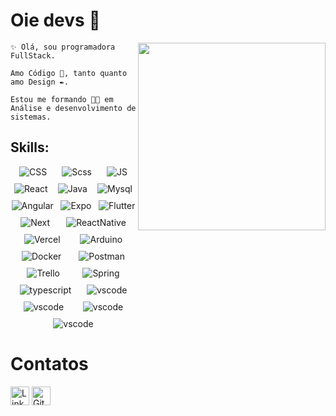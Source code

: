 # Oie devs 👋
<div align="left">
    <img src="https://github.com/Espinoza9/Espinoza9/assets/92704684/3d010d56-724b-40d1-ac93-47b7c67eb257" width="300" align="right">
    
    ✨ Olá, sou programadora FullStack.
    
    Amo Código 🐍, tanto quanto amo Design ✒️.
    
    Estou me formando 👨‍🎓 em Análise e desenvolvimento de sistemas.
</div>

## Skills:
<div   style="display: flex; flex-wrap: wrap; justify-content: space-evenly; gap: 10px; align-items: center;>

  <img align="center" alt="HMTL" src="https://img.shields.io/badge/HTML5-E34F26?style=for-the-badge&logo=html5&logoColor=white  "/>
  <img align="center" alt="CSS" src="https://img.shields.io/badge/CSS3-1572B6?style=for-the-badge&logo=css3&logoColor=white"/>
  <img align="center" alt="Scss" src="https://img.shields.io/badge/SASS-hotpink.svg?style=for-the-badge&logo=SASS&logoColor=white"/>
  <img align="center" alt="JS" src="https://img.shields.io/badge/JavaScript-F7DF1E?style=for-the-badge&logo=javascript&logoColor=black "/>
  <img align="center" alt="React" src="https://img.shields.io/badge/React-20232A?style=for-the-badge&logo=react&logoColor=61DAFB"/>
  <img align="center" alt="Java" src="https://img.shields.io/badge/Java-ED8B00?style=for-the-badge&logo=java&logoColor=white"/>
  <img align="center" alt="Mysql" src="https://img.shields.io/badge/mysql-%2300f.svg?style=for-the-badge&logo=mysql&logoColor=white"/>
  <img align="center" alt="Angular" src="https://img.shields.io/badge/angular-%23DD0031.svg?style=for-the-badge&logo=angular&logoColor=white"/>
  <img align="center" alt="Expo" src="https://img.shields.io/badge/expo-1C1E24?style=for-the-badge&logo=expo&logoColor=#D04A37"/>
  <img align="center" alt="Flutter" src="https://img.shields.io/badge/Flutter-%2302569B.svg?style=for-the-badge&logo=Flutter&logoColor=white"/>
  <img align="center" alt="Next" src="https://img.shields.io/badge/Next-black?style=for-the-badge&logo=next.js&logoColor=white"/>
  <img align="center" alt="ReactNative" src="https://img.shields.io/badge/react_native-%2320232a.svg?style=for-the-badge&logo=react&logoColor=%2361DAFB"/>
  <img align="center" alt="Vercel" src="https://img.shields.io/badge/vercel-%23000000.svg?style=for-the-badge&logo=vercel&logoColor=white"/>
  <img align="center" alt="Arduino" src="https://img.shields.io/badge/-Arduino-00979D?style=for-the-badge&logo=Arduino&logoColor=white"/>
  <img align="center" alt="Docker" src="https://img.shields.io/badge/docker-%230db7ed.svg?style=for-the-badge&logo=docker&logoColor=white"/>
  <img align="center" alt="Postman" src="https://img.shields.io/badge/Postman-FF6C37?style=for-the-badge&logo=postman&logoColor=white"/>
  <img align="center" alt="Trello" src="https://img.shields.io/badge/Trello-%23026AA7.svg?style=for-the-badge&logo=Trello&logoColor=white"/>
  <img align="center" alt="Spring" src="https://img.shields.io/badge/spring-%236DB33F.svg?style=for-the-badge&logo=spring&logoColor=white"/>
  <img align="center" alt="typescript" src="https://img.shields.io/badge/TypeScript-007ACC?style=for-the-badge&amp;logo=typescript&amp;logoColor=white  "/>
  <img align="center" alt="vscode" src="https://img.shields.io/badge/VSCode-0078D4?style=for-the-badge&amp;logo=visual%20studio%20code&amp;logoColor=white  "/>
  <img align="center" alt="vscode"  src="https://img.shields.io/badge/Jest-C21325?style=for-the-badge&logo=jest&logoColor=white;  "/>
  <img align="center" alt="vscode"  src="https://img.shields.io/badge/storybook-FF4785?style=for-the-badge&logo=storybook&logoColor=white;  "/>
  <img align="center" alt="vscode"  src="https://img.shields.io/badge/Tailwind_CSS-38B2AC?style=for-the-badge&logo=tailwind-css&logoColor=white "/>

 </div>

# Contatos
[<img src='https://img.shields.io/badge/LinkedIn-0077B5?style=for-the-badge&logo=linkedin&logoColor=white' alt='Linkedin' height='30'>](https://www.linkedin.com/in/gabriela-espinoza-47449819a/)
[<img src='https://img.shields.io/badge/GitHub-100000?style=for-the-badge&logo=github&logoColor=white' alt='GitHub' height='30'>](https://github.com/Espinoza9)
